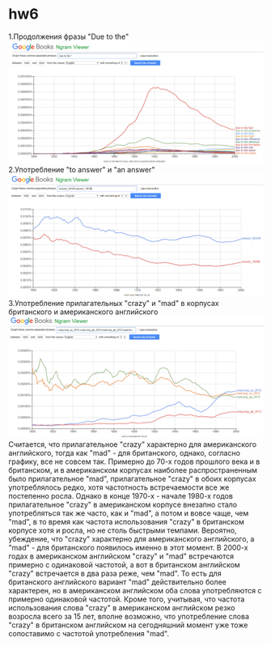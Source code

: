 # hw6

1.Продолжения фразы "Due to the"![alt text](https://github.com/bloodypoly/hw6/blob/master/dl.png )
2.Употребление "to answer" и "an answer"![alt text](https://github.com/bloodypoly/hw6/blob/master/dl2.png )
3.Употребление прилагательных "crazy" и "mad" в корпусах британского и американского английского ![alt text](https://github.com/bloodypoly/hw6/blob/master/dl3.png ) 
Считается, что прилагательное "crazy" характерно для американского английского, тогда как "mad" - для британского, однако, согласно графику, все не совсем так. Примерно до 70-х годов прошлого века и в британском, и в американском корпусах наиболее распространенным было прилагательное "mad", прилагательное "crazy" в обоих корпусах употреблялось редко, хотя частотность встречаемости все же постепенно росла. Однако в конце 1970-х - начале 1980-х годов прилагательное "crazy" в американском корпусе внезапно стало употребляться так же часто, как и "mad", а потом и вовсе чаще, чем "mad", в то время как частота использования "crazy" в британском корпусе хотя и росла, но не столь быстрыми темпами. Вероятно, убеждение, что "crazy" характерно для американского английского, а "mad" - для британского появилось именно в этот момент. В 2000-х годах в американском английском "crazy" и "mad" встречаются примерно с одинаковой частотой, а вот в британском английском "crazy" встречается в два раза реже, чем "mad". То есть для британского английского вариант "mad" действительно более характерен, но в американском английском оба слова употребляются с примерно одинаковой частотой. Кроме того, учитывая, что частота использования слова "crazy" в американском английском резко возросла всего за 15 лет, вполне возможно, что употребление слова "crazy" в британском английском на сегодняшний момент уже тоже сопоставимо с частотой употребления "mad".
